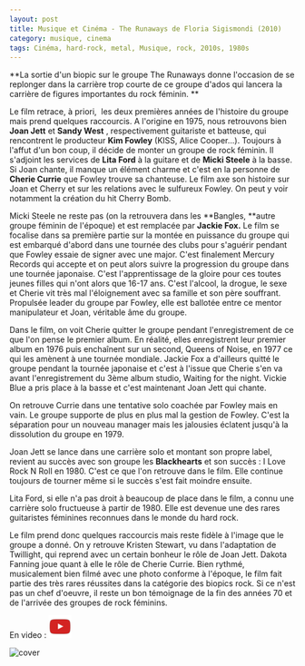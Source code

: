 ```yaml
---
layout: post
title: Musique et Cinéma - The Runaways de Floria Sigismondi (2010)
category: musique, cinema
tags: Cinéma, hard-rock, metal, Musique, rock, 2010s, 1980s
---
```

**La sortie d'un biopic sur le groupe The Runaways donne l'occasion de se replonger dans la carrière trop courte de ce groupe d'ados qui lancera la carrière de figures importantes du rock féminin. **

Le film retrace, à priori,  les deux premières années de l'histoire du groupe mais prend quelques raccourcis. A l'origine en 1975, nous retrouvons bien **Joan Jett** et **Sandy West** , respectivement guitariste et batteuse, qui rencontrent le producteur **Kim Fowley** (KISS, Alice Cooper...). Toujours à l'affut d'un bon coup, il décide de monter un groupe de rock féminin. Il s'adjoint les services de **Lita Ford** à la guitare et de **Micki Steele** à la basse. Si Joan chante, il manque un élément charme et c'est en la personne de **Cherie Currie** que Fowley trouve sa chanteuse. Le film axe son histoire sur Joan et Cherry et sur les relations avec le sulfureux Fowley. On peut y voir notamment la création du hit Cherry Bomb.

Micki Steele ne reste pas (on la retrouvera dans les **Bangles, **autre groupe féminin de l'époque) et est remplacée par **Jackie Fox.** Le film se focalise dans sa première partie sur la montée en puissance du groupe qui est embarqué d'abord dans une tournée des clubs pour s'aguérir pendant que Fowley essaie de signer avec une major. C'est finalement Mercury Records qui accepte et on peut alors suivre la progression du groupe dans une tournée japonaise. C'est l'apprentissage de la gloire pour ces toutes jeunes filles qui n'ont alors que 16-17 ans. C'est l'alcool, la drogue, le sexe et Cherie vit très mal l'éloignement avec sa famille et son père souffrant. Propulsée leader du groupe par Fowley, elle est ballotée entre ce mentor manipulateur et Joan, véritable âme du groupe.

Dans le film, on voit Cherie quitter le groupe pendant l'enregistrement de ce que l'on pense le premier album. En réalité, elles enregistrent leur premier album en 1976 puis enchaînent sur un second, Queens of Noise, en 1977 ce qui les amènent à une tournée mondiale. Jackie Fox a d'ailleurs quitté le groupe pendant la tournée japonaise et c'est à l'issue que Cherie s'en va avant l'enregistrement du 3ème album studio, Waiting for the night. Vickie Blue a pris place à la basse et c'est maintenant Joan Jett qui chante.

On retrouve Currie dans une tentative solo coachée par Fowley mais en vain. Le groupe supporte de plus en plus mal la gestion de Fowley. C'est la séparation pour un nouveau manager mais les jalousies éclatent jusqu'à la dissolution du groupe en 1979.

Joan Jett se lance dans une carrière solo et montant son propre label, revient au succès avec son groupe les **Blackhearts** et son succès : I Love Rock N Roll en 1980. C'est ce que l'on retrouve dans le film. Elle continue toujours de tourner même si le succès s'est fait moindre ensuite.

Lita Ford, si elle n'a pas droit à beaucoup de place dans le film, a connu une carrière solo fructueuse à partir de 1980. Elle est devenue une des rares guitaristes féminines reconnues dans le monde du hard rock.

Le film prend donc quelques raccourcis mais reste fidèle à l'image que le groupe a donné. On y retrouve Kristen Stewart, vu dans l'adaptation de Twillight, qui reprend avec un certain bonheur le rôle de Joan Jett. Dakota Fanning joue quant à elle le rôle de Cherie Currie. Bien rythmé, musicalement bien filmé avec une photo conforme à l'époque, le film fait partie des très rares réussites dans la catégorie des biopics rock. Si ce n'est pas un chef d'oeuvre, il reste un bon témoignage de la fin des années 70 et de l'arrivée des groupes de rock féminins.


En video : [![video](/images/youtube.png)](https://www.youtube.com/watch?v=uHpEJ749TRM)

![cover](https://filedn.eu/llqi9IBxlYouGRXYG2xlROb/img/2010/runaways.jpg)
